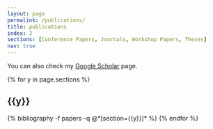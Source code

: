 ```yaml
---
layout: page
permalink: /publications/
title: publications
index: 2
sections: [Conference Papers, Journals, Workshop Papers, Theses]
nav: true
---
```


You can also check my [Google Scholar](https://scholar.google.co.uk/citations?user=nVKZdJkAAAAJ&hl=en&authuser=1) page.

<div class="publications">

{% for y in page.sections %}
  <h2 class="section">{{y}}</h2>
  {% bibliography -f papers -q @*[section={{y}}]* %}
{% endfor %}

</div>


